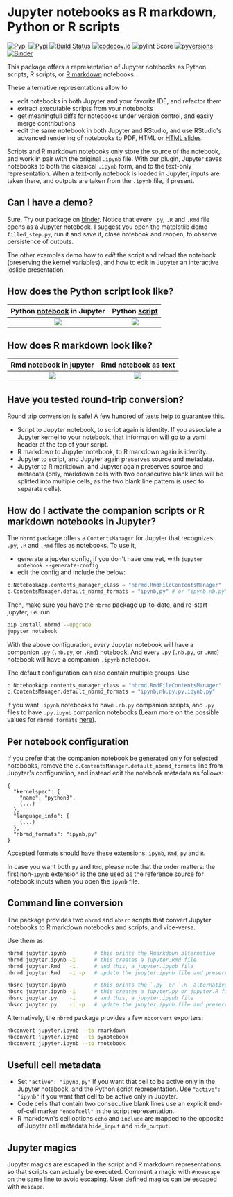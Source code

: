 # Jupyter notebooks as R markdown, Python or R scripts

[![Pypi](https://img.shields.io/pypi/v/nbrmd.svg)](https://pypi.python.org/pypi/nbrmd)
[![Pypi](https://img.shields.io/pypi/l/nbrmd.svg)](https://pypi.python.org/pypi/nbrmd)
[![Build Status](https://travis-ci.com/mwouts/nbrmd.svg?branch=master)](https://travis-ci.com/mwouts/nbrmd)
[![codecov.io](https://codecov.io/github/mwouts/nbrmd/coverage.svg?branch=master)](https://codecov.io/github/mwouts/nbrmd?branch=master)
![pylint Score](https://mperlet.github.io/pybadge/badges/9.6.svg)
[![pyversions](https://img.shields.io/pypi/pyversions/nbrmd.svg)](https://pypi.python.org/pypi/nbrmd)
[![Binder](https://mybinder.org/badge.svg)](https://mybinder.org/v2/gh/mwouts/nbrmd/master?filepath=demo)

This package offers a representation of Jupyter notebooks as Python scripts, R scripts, or [R markdown](https://rmarkdown.rstudio.com/) notebooks. 

These alternative representations allow to
- edit notebooks in both Jupyter and your favorite IDE, and refactor them
- extract executable scripts from your notebooks
- get meaningfull diffs for notebooks under version control, and easily merge contributions
- edit the same notebook in both Jupyter and RStudio, and use RStudio's advanced rendering of notebooks to PDF, HTML or [HTML slides](https://rmarkdown.rstudio.com/ioslides_presentation_format.html).

Scripts and R markdown notebooks only store the source of the notebook, and work in pair with the original `.ipynb` file. With our plugin, Jupyter saves notebooks to both the classical `.ipynb` form, and to the text-only representation. When a text-only notebook is loaded in Jupyter, inputs are taken there, and outputs are taken from the `.ipynb` file, if present.

## Can I have a demo?

Sure. Try our package on [binder](https://mybinder.org/v2/gh/mwouts/nbrmd/master?filepath=demo). Notice that every `.py`, `.R` and `.Rmd` file opens as a Jupyter notebook. I suggest you open the matplotlib demo `filled_step.py`, run it and save it, close notebook and reopen, to observe persistence of outputs. 

The other examples demo how to *edit* the script and reload the notebook (preserving the kernel variables), and how to edit in Jupyter an interactive ioslide presentation.

## How does the Python script look like?

Python [notebook](https://mybinder.org/v2/gh/mwouts/nbrmd/master?filepath=tests/python_notebook_sample.py) in Jupyter  | Python [script](https://github.com/mwouts/nbrmd/blob/master/tests/python_notebook_sample.py)
:--------------------------:|:-----------------------:
![](https://raw.githubusercontent.com/mwouts/nbrmd/master/img/python_notebook.png)   | ![](https://raw.githubusercontent.com/mwouts/nbrmd/master/img/python_source.png)

## How does R markdown look like?

Rmd notebook in jupyter     | Rmd notebook as text
:--------------------------:|:-----------------------:
![](https://raw.githubusercontent.com/mwouts/nbrmd/master/img/rmd_notebook.png)   | ![](https://raw.githubusercontent.com/mwouts/nbrmd/master/img/rmd_in_text_editor.png)

## Have you tested round-trip conversion?

Round trip conversion is safe! A few hundred of tests help to guarantee this.
- Script to Jupyter notebook, to script again is identity. If you
associate a Jupyter kernel to your notebook, that information will go to
a yaml header at the top of your script.
- R markdown to Jupyter notebook, to R markdown again is identity. 
- Jupyter to script, and Jupyter again preserves source and metadata.
- Jupyter to R markdown, and Jupyter again preserves source and metadata (only, markdown cells with two consecutive blank lines will be splitted into multiple cells, as the two blank line pattern is used to separate cells).

## How do I activate the companion scripts or R markdown notebooks in Jupyter?

The `nbrmd` package offers a `ContentsManager` for Jupyter that recognizes
`.py`, `.R` and `.Rmd` files as notebooks. To use it,
- generate a jupyter config, if you don't have one yet, with `jupyter notebook --generate-config`
- edit the config and include the below:
```python
c.NotebookApp.contents_manager_class = "nbrmd.RmdFileContentsManager"
c.ContentsManager.default_nbrmd_formats = "ipynb,py" # or "ipynb,nb.py" # or "ipynb,Rmd"
```

Then, make sure you have the `nbrmd` package up-to-date, and re-start jupyter, i.e. run
```bash
pip install nbrmd --upgrade
jupyter notebook
```

With the above configuration, every Jupyter notebook will have a companion `.py` (`.nb.py`, or `.Rmd`) notebook. And every `.py` (`.nb.py`, or `.Rmd`) notebook will have a companion `.ipynb` notebook.

The default configuration can also contain multiple groups. Use
```python
c.NotebookApp.contents_manager_class = "nbrmd.RmdFileContentsManager"
c.ContentsManager.default_nbrmd_formats = "ipynb,nb.py;py.ipynb,py"
```
if you want `.ipynb` notebooks to have `.nb.py` companion scripts, and `.py` files to have `.py.ipynb` companion notebooks (Learn more on the possible values for `nbrmd_formats` [here](https://github.com/mwouts/nbsrc/issues/5#issuecomment-414093471)).

## Per notebook configuration

If you prefer that the companion notebook be generated only for selected notebooks,
remove the `c.ContentsManager.default_nbrmd_formats` line from Jupyter's
configuration, and instead edit the notebook metadata as follows:
```
{
  "kernelspec": {
    "name": "python3",
    (...)
  },
  "language_info": {
    (...)
  },
  "nbrmd_formats": "ipynb,py"
}
```

Accepted formats should have these extensions: `ipynb`, `Rmd`, `py` and `R`.

In case you want both `py` and `Rmd`, please note that the
order matters: the first non-`ipynb` extension
is the one used as the reference source for notebook inputs when you open the `ipynb` file.

## Command line conversion

The package provides two `nbrmd` and `nbsrc` scripts that convert Jupyter notebooks to R markdown notebooks and scripts, and vice-versa.

Use them as:
```bash
nbrmd jupyter.ipynb         # this prints the Rmarkdown alternative
nbrmd jupyter.ipynb -i      # this creates a jupyter.Rmd file
nbrmd jupyter.Rmd   -i      # and this, a jupyter.ipynb file
nbrmd jupyter.Rmd   -i -p   # update the jupyter.ipynb file and preserve outputs that correspond to unchanged inputs

nbsrc jupyter.ipynb         # this prints the `.py` or `.R` alternative
nbsrc jupyter.ipynb -i      # this creates a jupyter.py or jupyter.R file
nbsrc jupyter.py    -i      # and this, a jupyter.ipynb file
nbsrc jupyter.py    -i -p   # update the jupyter.ipynb file and preserve outputs that correspond to unchanged inputs
```

Alternatively, the `nbrmd` package provides a few `nbconvert` exporters:
```bash
nbconvert jupyter.ipynb --to rmarkdown
nbconvert jupyter.ipynb --to pynotebook
nbconvert jupyter.ipynb --to rnotebook
```

## Usefull cell metadata

- Set `"active": "ipynb,py"` if you want that cell to be active only in the Jupyter notebook, and the Python script representation. Use `"active": "ipynb"` if you want that cell to be active only in Jupyter.
- Code cells that contain two consecutive blank lines use an explicit end-of-cell marker `"endofcell"` in the script representation.
- R markdown's cell options `echo` and `include` are mapped to the opposite of Jupyter cell metadata `hide_input` and `hide_output`.

## Jupyter magics

Jupyter magics are escaped in the script and R markdown representations so that scripts can actually be executed. Comment a magic with `#noescape` on the same line to avoid escaping. User defined magics can be escaped with `#escape`.
